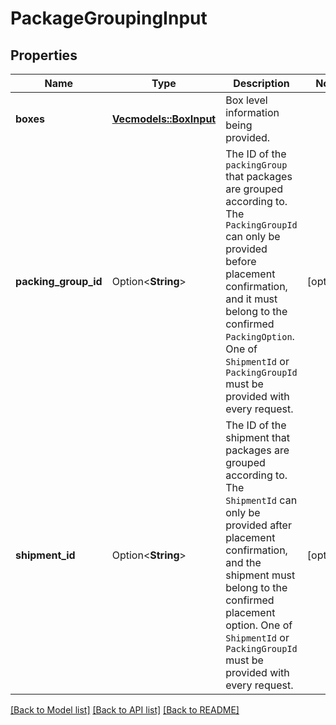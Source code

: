 # PackageGroupingInput

## Properties

Name | Type | Description | Notes
------------ | ------------- | ------------- | -------------
**boxes** | [**Vec<models::BoxInput>**](BoxInput.md) | Box level information being provided. | 
**packing_group_id** | Option<**String**> | The ID of the `packingGroup` that packages are grouped according to. The `PackingGroupId` can only be provided before placement confirmation, and it must belong to the confirmed `PackingOption`. One of `ShipmentId` or `PackingGroupId` must be provided with every request. | [optional]
**shipment_id** | Option<**String**> | The ID of the shipment that packages are grouped according to. The `ShipmentId` can only be provided after placement confirmation, and the shipment must belong to the confirmed placement option. One of `ShipmentId` or `PackingGroupId` must be provided with every request. | [optional]

[[Back to Model list]](../README.md#documentation-for-models) [[Back to API list]](../README.md#documentation-for-api-endpoints) [[Back to README]](../README.md)


